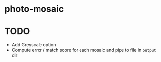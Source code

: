 # photo-mosaic

# TODO
- Add Greyscale option
- Compute error / match score for each mosaic and pipe to file in `output` dir

